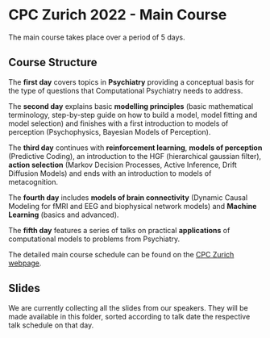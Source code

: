 # CPC Zurich 2022 - Main Course

The main course takes place over a period of 5 days.

## Course Structure

The **first day** covers topics in **Psychiatry** providing a conceptual basis for the type of questions that Computational Psychiatry needs to address.

The **second day** explains basic **modelling principles** (basic mathematical terminology, step-by-step guide on how to build a  model, model fitting and model selection) and finishes with a first  introduction to models of perception (Psychophysics, Bayesian Models of Perception).

The **third day** continues with **reinforcement learning**, **models of perception** (Predictive Coding), an introduction to the HGF (hierarchical gaussian filter), **action selection** (Markov Decision Processes, Active Inference, Drift Diffusion Models) and ends with an introduction to models of metacognition.

The **fourth day** includes **models of brain connectivity** (Dynamic Causal Modeling for fMRI and EEG and biophysical network models) and **Machine Learning** (basics and advanced). 

 The **fifth day** features a series of talks on practical **applications** of computational models to problems from Psychiatry.

 The detailed main course schedule can be found on the [CPC Zurich webpage](https://www.translationalneuromodeling.org/cpcourse/).

## Slides

We are currently collecting all the slides from our speakers. They will be made available in this folder, sorted according to talk date the respective talk schedule on that day.
